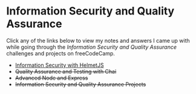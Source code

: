 # Information Security and Quality Assurance

Click any of the links below to view my notes and answers I came up with while going through the *Information Security and Quality Assurance* challenges and projects on freeCodeCamp.

- [Information Security with HelmetJS](https://github.com/Squibs/freeCodeCamp/tree/master/6.%20Information%20Security%20and%20Quality%20Assurance/1.%20Information%20Security%20with%20HelmetJS.md#information-security-with-helmetjs)
- ~~Quality Assurance and Testing with Chai~~
- ~~Advanced Node and Express~~
- ~~Information Security and Quality Assurance Projects~~
